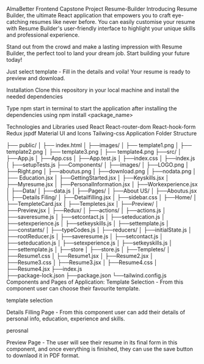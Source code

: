 AlmaBetter Frontend Capstone Project
Resume-Builder
Introducing Resume Builder, the ultimate React application that empowers you to craft eye-catching resumes like never before. You can easily customise your resume with Resume Builder's user-friendly interface to highlight your unique skills and professional experience.

Stand out from the crowd and make a lasting impression with Resume Builder, the perfect tool to land your dream job. Start building your future today!

Just select template - Fill in the details and voila! Your resume is ready to preview and download.

Installation
Clone this repository in your local machine and install the needed dependencies

Type npm start in terminal to start the application after installing the dependencies using npm install <package_name>

Technologies and Libraries used
React
React-router-dom
React-hook-form
Redux
jspdf
Material UI and Icons
Tailwing-css
Application Folder Structure


├── public/
│	        ├── index.html
│       	├──images/
│		      ├── template1.png
│		      ├── template2.png
│		      ├── template3.png
│		      ├── template4.png	
├──src/
│	        ├──App.js
│	        ├──App.css
│	        ├──App.test.js
│	        ├──index.css
│	        ├──index.js
│       	├──setupTests.js
├──Components/
│		 ├──images/
│			    ├──LOGO.png
│			    ├──Right.png
│			    ├──aboutus.png
│			    ├──download.png
│			    ├──nodata.png
│   	    ├── Education.jsx
│		      ├──GettingStarted.jsx
│		     ├──Keyskills.jsx
│		     ├──Myresume.jsx
│		     ├──PersonalInformation.jsx
│		     ├──Workexperience.jsx
│	├──Data/
│		     ├──data.js
│	├──Pages/
│		 ├──About US/
│			     ├──Aboutus.jsx
│		├──Details Filing/
│			     ├──Detailfilling.jsx
│			     ├──sidebar.css 
│		├──Home/
│			    ├──TempleteCard.jsx
│			    ├──Templetes.jsx
│		├──Preview/
│			    ├──Preview,jsx
│	├──Redux/
│		├──actions/
│			    ├──actions.js
│			    ├──saveresume.js
│			    ├──setcontact.js
│			    ├──seteducation.js
│			    ├──setexperience.js
│			    ├──setkeyskills.js
│			├──settemplate.js
│		├──constants/
│			├──typeCodes.js
│		├──reducers/
│			├──initialState.js
│			├──rootReducer.js
│			├──saveresume.js
│			├──setcontact.js
│			├──seteducation.js
│			├──setexperience.js
│			├──setkeyskills.js
│			├──settemplate.js
│		├──store
│			├──store.js
│	├──Templetes/
│		├──Resume1.css
│		├──Resume1.jsx
│		├──Resume2.jsx
│		├──Resume3.css
│		├──Resume3.jsx
│		├──Resume4.css
│		├──Resume4.jsx
├──index.js   
├──package-lock.json
├──package.json
└──tailwind.config.js
Components and Pages of Application:
Template Selection - From this component user can choose their favourite template.

template selection

Details Filling Page - From this component user can add their details of personal info, education, experience and skills.

perosnal

Preview Page - The user will see their resume in its final form in this component, and once everything is finished, they can use the save button to downlaod it in PDF format.

